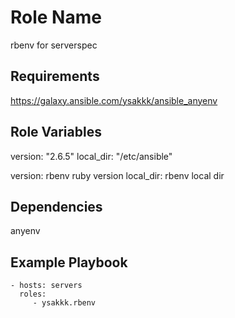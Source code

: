 Role Name
=========

rbenv for serverspec 

Requirements
------------
https://galaxy.ansible.com/ysakkk/ansible_anyenv

Role Variables
--------------
version: "2.6.5"
local_dir: "/etc/ansible"


  version:   rbenv ruby version 
  local_dir: rbenv local dir 

Dependencies
------------
anyenv

Example Playbook
----------------

    - hosts: servers
      roles:
         - ysakkk.rbenv

